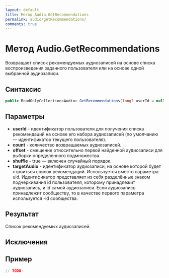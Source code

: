 ```yaml
---
layout: default
title: Метод Audio.GetRecommendations
permalink: audio/getRecommendations/
comments: true
---
```

# Метод Audio.GetRecommendations
Возвращает список рекомендуемых аудиозаписей на основе списка воспроизведения заданного пользователя или на основе одной выбранной аудиозаписи.

## Синтаксис
```csharp
public ReadOnlyCollection<Audio> GetRecommendations(long? userId = null, int? count = null, int? offset = null, bool shuffle, string targetAudio)
```

## Параметры
+ **userId** - идентификатор пользователя для получения списка рекомендаций на основе его набора аудиозаписей (по умолчанию — идентификатор текущего пользователя).
+ **count** - количество возвращаемых аудиозаписей.
+ **offset** - смещение относительно первой найденной аудиозаписи для выборки определенного подмножества.
+ **shuffle** - true — включен случайный порядок.
+ **targetAudio** - идентификатор аудиозаписи, на основе которой будет строиться список рекомендаций. Используется вместо параметра uid. Идентификатор представляет из себя разделённые знаком подчеркивания id пользователя, которому принадлежит аудиозапись, и id самой аудиозаписи. Если аудиозапись принадлежит сообществу, то в качестве первого параметра используется -id сообщества.

## Результат
Список рекомендуемых аудиозаписей.

## Исключения

## Пример
```csharp
// TODO:
```
